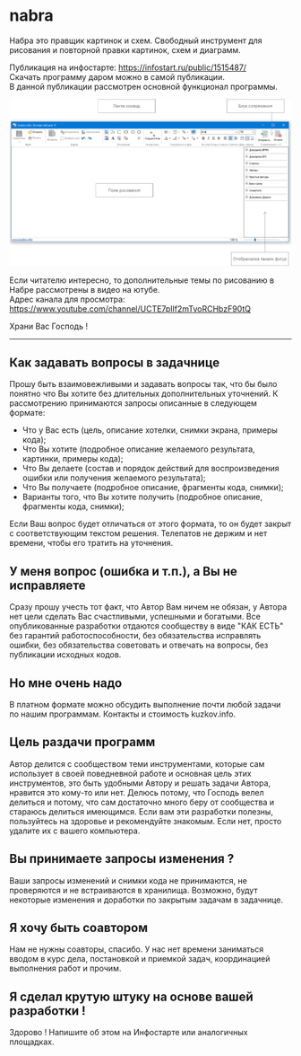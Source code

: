 # nabra
Набра это правщик картинок и схем. Свободный инструмент для рисования и повторной правки картинок, схем и диаграмм.

Публикация на инфостарте: https://infostart.ru/public/1515487/  
Скачать программу даром можно в самой публикации.  
В данной публикации рассмотрен основной функционал программы.  
  
    

![Альтернативный текст](/kartinki/1.png)


Если читателю интересно, то дополнительные темы по рисованию в Набре рассмотрены в видео на ютубе.  
Адрес канала для просмотра: https://www.youtube.com/channel/UCTE7plIf2mTvoRCHbzF90tQ  

Храни Вас Господь !  

---

## Как задавать вопросы в задачнице
Прошу быть взаимовежливыми и задавать вопросы так, что бы было понятно что Вы хотите без длительных дополнительных уточнений.
К рассмотрению принимаются запросы описанные в следующем формате:
* Что у Вас есть (цель, описание хотелки, снимки экрана, примеры кода);
* Что Вы хотите (подробное описание желаемого результата, картинки, примеры кода);
* Что Вы делаете (состав и порядок действий для воспроизведения ошибки или получения желаемого результата);
* Что Вы получаете (подробное описание, фрагменты кода, снимки);
* Варианты того, что Вы хотите получить (подробное описание, фрагменты кода, снимки);

Если Ваш вопрос будет отличаться от этого формата, то он будет закрыт с соответствующим текстом решения.
Телепатов не держим и нет времени, чтобы его тратить на уточнения.

## У меня вопрос (ошибка и т.п.), а Вы не исправляете
Сразу прошу учесть тот факт, что Автор Вам ничем не обязан, у Автора нет цели сделать Вас счастливыми, успешными и богатыми.
Все опубликованные разработки отдаются сообществу в виде "КАК ЕСТЬ" без гарантий работоспособности,
без обязательства исправлять ошибки, без обязательства советовать и отвечать на вопросы, без публикации исходных кодов.

## Но мне очень надо
В платном формате можно обсудить выполнение почти любой задачи по нашим программам.
Контакты и стоимость kuzkov.info.

## Цель раздачи программ
Автор делится с сообществом теми инструментами, которые сам использует в своей поведневной работе и основная цель этих инструментов,
это быть удобными Автору и решать задачи Автора, нравится это кому-то или нет.
Делюсь потому, что Господь велел делиться и потому, что сам достаточно много беру от сообщества и стараюсь делиться имеющимся.
Если вам эти разработки полезны, пользуйтесь на здоровье и рекомендуйте знакомым. Если нет, просто удалите их с вашего компьютера.

## Вы принимаете запросы изменения ?
Ваши запросы изменений и снимки кода не принимаются, не проверяются и не встраиваются в хранилища.
Возможно, будут некоторые изменения и доработки по закрытым задачам в задачнице.

## Я хочу быть соавтором
Нам не нужны соавторы, спасибо. У нас нет времени заниматься вводом в курс дела, постановкой и приемкой задач,
координацией выполнения работ и прочим.

## Я сделал крутую штуку на основе вашей разработки !
Здорово ! Напишите об этом на Инфостарте или аналогичных площадках.
